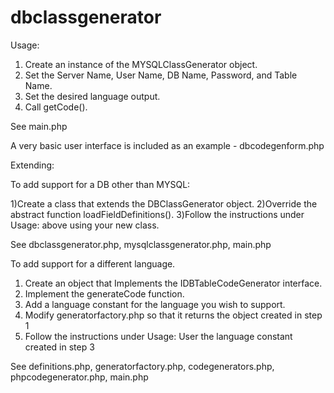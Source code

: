 # dbclassgenerator

Usage:

1) Create an instance of the MYSQLClassGenerator object.
2) Set the Server Name, User Name, DB Name, Password, and Table Name.
3) Set the desired language output.
4) Call getCode().

See main.php

A very basic user interface is included as an example - dbcodegenform.php


Extending:

To add support for a DB other than MYSQL:

1)Create a class that extends the DBClassGenerator object.
2)Override the abstract function loadFieldDefinitions().
3)Follow the instructions under Usage: above using your new class.

See dbclassgenerator.php, mysqlclassgenerator.php, main.php


To add support for a different language.

1) Create an object that Implements the IDBTableCodeGenerator interface.
2) Implement the generateCode function. 
3) Add a language constant for the language you wish to support.
4) Modify generatorfactory.php so that it returns the object created in step 1
5) Follow the instructions under Usage: User the language constant created in step 3

See definitions.php, generatorfactory.php, codegenerators.php, phpcodegenerator.php, main.php
